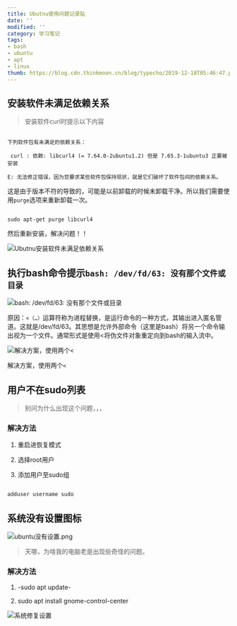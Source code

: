 ```yaml
---
title: Ubutnu使用问题记录贴
date: ''
modified: ''
category: 学习笔记
tags:
- bash
- ubuntu
- apt
- linux
thumb: https://blog.cdn.thinkmoon.cn/blog/typecho/2019-12-18T05:46:47.png
---
```


## 安装软件未满足依赖关系

> 安装软件curl时提示以下内容

```shell
下列软件包有未满足的依赖关系：
 curl : 依赖: libcurl4 (= 7.64.0-2ubuntu1.2) 但是 7.65.3-1ubuntu3 正要被安装
E: 无法修正错误，因为您要求某些软件包保持现状，就是它们破坏了软件包间的依赖关系。
```

这是由于版本不符的导致的，可能是以前卸载的时候未卸载干净。所以我们需要使用`purge`选项来重新卸载一次。

```shell
sudo apt-get purge libcurl4
```

然后重新安装，解决问题！！

![Ubutnu安装软件未满足依赖关系][1]


## 执行bash命令提示`bash: /dev/fd/63: 没有那个文件或目录`

![bash: /dev/fd/63: 没有那个文件或目录][2]

原因：`<（…）`运算符称为进程替换，是运行命令的一种方式，其输出进入匿名管道。这就是/dev/fd/63。其思想是允许外部命令（这里是bash）将另一个命令输出视为一个文件。通常形式是使用<将伪文件对象重定向到bash的输入流中。

![解决方案，使用两个`<`][3]


解决方案，使用两个`<`

## 用户不在sudo列表

> 别问为什么出现这个问题，，，

### 解决方法
1. 重启进恢复模式
2. 选择root用户
3. 添加用户至sudo组
```bash
adduser username sudo
```

## 系统没有设置图标
![ubuntu没有设置.png][4]
> 天哪，为啥我的电脑老是出现些奇怪的问题。

### 解决方法
1. -sudo apt update-
2. sudo apt  install gnome-control-center
![系统修复设置][5]


  [1]: https://blog.cdn.thinkmoon.cn/blog/typecho/2019-12-18T05:46:47.png
  [2]: https://blog.cdn.thinkmoon.cn/blog/typecho/2019-12-18T07:27:55.png
  [3]: https://blog.cdn.thinkmoon.cn/blog/typecho/2019-12-18T07:28:44.png
  [4]: https://blog.cdn.thinkmoon.cn/blog/typecho/ubuntu%E6%B2%A1%E6%9C%89%E8%AE%BE%E7%BD%AE.png
  [5]: https://blog.cdn.thinkmoon.cn/blog/typecho/2019-12-20T11:51:33.png